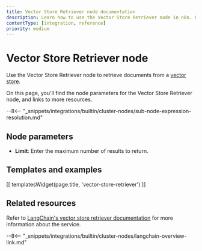 ```yaml
---
title: Vector Store Retriever node documentation
description: Learn how to use the Vector Store Retriever node in n8n. Follow technical documentation to integrate Vector Store Retriever node into your workflows.
contentType: [integration, reference]
priority: medium
---
```


# Vector Store Retriever node

Use the Vector Store Retriever node to retrieve documents from a [vector store](/glossary.md#ai-vector-store).

On this page, you'll find the node parameters for the Vector Store Retriever node, and links to more resources.

--8<-- "_snippets/integrations/builtin/cluster-nodes/sub-node-expression-resolution.md"

## Node parameters

* **Limit**: Enter the maximum number of results to return.

## Templates and examples

<!-- see https://www.notion.so/n8n/Pull-in-templates-for-the-integrations-pages-37c716837b804d30a33b47475f6e3780 -->
[[ templatesWidget(page.title, 'vector-store-retriever') ]]

## Related resources

Refer to [LangChain's vector store retriever documentation](https://js.langchain.com/docs/how_to/vectorstore_retriever/) for more information about the service.

--8<-- "_snippets/integrations/builtin/cluster-nodes/langchain-overview-link.md"

